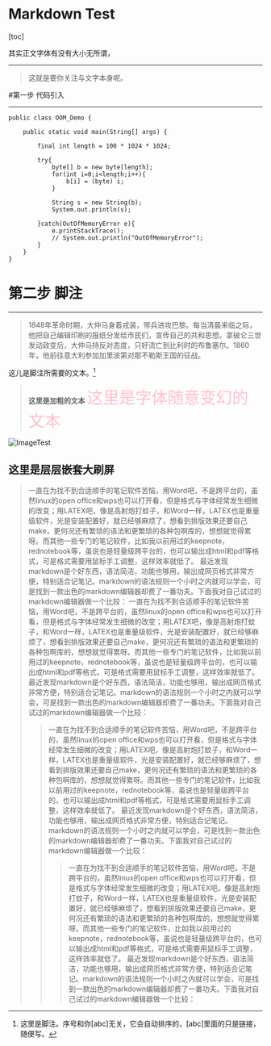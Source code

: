 # Markdown Test

[toc]

其实正文字体有没有大小无所谓，

------------------------------


> 这就是要你关注与文字本身呢。



#第一步 代码引入

-------------------------------------

```
public class OOM_Demo {

	public static void main(String[] args) {
		
		final int length = 100 * 1024 * 1024;
		
		try{
			byte[] b = new byte[length];
			for(int i=0;i<length;i++){
				b[i] = (byte) i;
		    }
			
			String s = new String(b);
			System.out.println(s);
				
		}catch(OutOfMemoryError e){
			e.printStackTrace();
			// System.out.println("OutOfMemoryError");
		}
	}
}
```

# 第二步 脚注

-------------------------------

>1848年革命时期，大仲马身着戎装，带兵进攻巴黎。每当清晨来临之际，他把自己编辑印刷的报纸分发给市民们，宣传自己的共和思想。拿破仑三世发动政变后，大仲马持反对态度，只好流亡到比利时的布鲁塞尔。1860年，他前往意大利参加加里波第对那不勒斯王国的征战。

这儿是脚注所需要的文本。[^3]
><b>这里是加粗的文本</b>
><font size="6" color="pink">这里是字体随意变幻的文本</font>

![ImageTest](https://www.baidu.com/img/baidu_jgylogo3.gif?v=40661608.gif)

## 这里是层层嵌套大刷屏
>一直在为找不到合适顺手的笔记软件苦恼，用Word吧，不是跨平台的，虽然linux的open office和wps也可以打开看，但是格式与字体经常发生细微的改变；用LATEX吧，像是高射炮打蚊子，和Word一样，LATEX也是重量级软件，光是安装配置好，就已经够麻烦了，想看到排版效果还要自己make，更何况还有繁琐的语法和更繁琐的各种包啊库的，想想就觉得累呀。而其他一些专门的笔记软件，比如我以前用过的keepnote，rednotebook等，虽说也是轻量级跨平台的，也可以输出成html和pdf等格式，可是格式需要用鼠标手工调整，这样效率就低了。
>最近发现markdown是个好东西，语法简洁，功能也够用，输出成网页格式非常方便，特别适合记笔记。markdown的语法规则一个小时之内就可以学会，可是找到一款出色的markdown编辑器却费了一番功夫。下面我对自己试过的markdown编辑器做一个比较：
>一直在为找不到合适顺手的笔记软件苦恼，用Word吧，不是跨平台的，虽然linux的open office和wps也可以打开看，但是格式与字体经常发生细微的改变；用LATEX吧，像是高射炮打蚊子，和Word一样，LATEX也是重量级软件，光是安装配置好，就已经够麻烦了，想看到排版效果还要自己make，更何况还有繁琐的语法和更繁琐的各种包啊库的，想想就觉得累呀。而其他一些专门的笔记软件，比如我以前用过的keepnote，rednotebook等，虽说也是轻量级跨平台的，也可以输出成html和pdf等格式，可是格式需要用鼠标手工调整，这样效率就低了。
>最近发现markdown是个好东西，语法简洁，功能也够用，输出成网页格式非常方便，特别适合记笔记。markdown的语法规则一个小时之内就可以学会，可是找到一款出色的markdown编辑器却费了一番功夫。下面我对自己试过的markdown编辑器做一个比较：
>>一直在为找不到合适顺手的笔记软件苦恼，用Word吧，不是跨平台的，虽然linux的open office和wps也可以打开看，但是格式与字体经常发生细微的改变；用LATEX吧，像是高射炮打蚊子，和Word一样，LATEX也是重量级软件，光是安装配置好，就已经够麻烦了，想看到排版效果还要自己make，更何况还有繁琐的语法和更繁琐的各种包啊库的，想想就觉得累呀。而其他一些专门的笔记软件，比如我以前用过的keepnote，rednotebook等，虽说也是轻量级跨平台的，也可以输出成html和pdf等格式，可是格式需要用鼠标手工调整，这样效率就低了。
>最近发现markdown是个好东西，语法简洁，功能也够用，输出成网页格式非常方便，特别适合记笔记。markdown的语法规则一个小时之内就可以学会，可是找到一款出色的markdown编辑器却费了一番功夫。下面我对自己试过的markdown编辑器做一个比较：
>>>一直在为找不到合适顺手的笔记软件苦恼，用Word吧，不是跨平台的，虽然linux的open office和wps也可以打开看，但是格式与字体经常发生细微的改变；用LATEX吧，像是高射炮打蚊子，和Word一样，LATEX也是重量级软件，光是安装配置好，就已经够麻烦了，想看到排版效果还要自己make，更何况还有繁琐的语法和更繁琐的各种包啊库的，想想就觉得累呀。而其他一些专门的笔记软件，比如我以前用过的keepnote，rednotebook等，虽说也是轻量级跨平台的，也可以输出成html和pdf等格式，可是格式需要用鼠标手工调整，这样效率就低了。
>最近发现markdown是个好东西，语法简洁，功能也够用，输出成网页格式非常方便，特别适合记笔记。markdown的语法规则一个小时之内就可以学会，可是找到一款出色的markdown编辑器却费了一番功夫。下面我对自己试过的markdown编辑器做一个比较：


[^3]: 这里是脚注。序号和你[abc]无关，它会自动排序的，[abc]里面的只是链接，随便写。